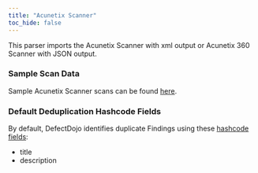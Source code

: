 ```yaml
---
title: "Acunetix Scanner"
toc_hide: false
---
```

This parser imports the Acunetix Scanner with xml output or Acunetix 360 Scanner with JSON output.

### Sample Scan Data
Sample Acunetix Scanner scans can be found [here](https://github.com/DefectDojo/django-DefectDojo/tree/master/unittests/scans/acunetix).

### Default Deduplication Hashcode Fields
By default, DefectDojo identifies duplicate Findings using these [hashcode fields](https://docs.defectdojo.com/en/working_with_findings/finding_deduplication/about_deduplication/):

- title
- description

